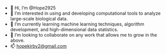 - 👋 Hi, I’m @Hope2925
- 👀 I’m interested in using and developing computational tools to analyze large-scale biological data.
- 🌱 I’m currently learning machine learning techniques, algorithm development, and high-dimensional data statistics.
- 💞️ I’m looking to collaborate on any work that allows me to grow in the above. 
- 📫 hopekirby2@gmail.com

<!---
Hope2925/Hope2925 is a ✨ special ✨ repository because its `README.md` (this file) appears on your GitHub profile.
You can click the Preview link to take a look at your changes.
--->
